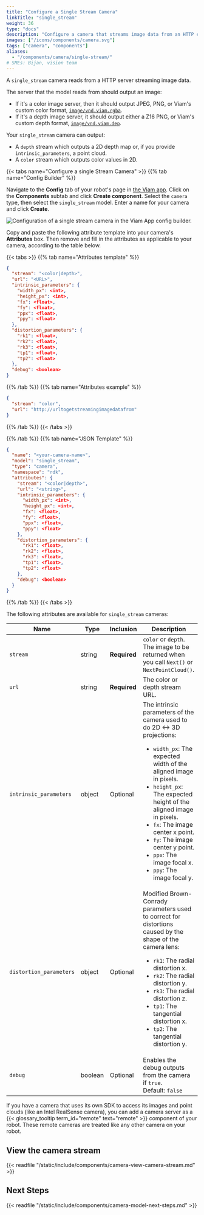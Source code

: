 ```yaml
---
title: "Configure a Single Stream Camera"
linkTitle: "single_stream"
weight: 36
type: "docs"
description: "Configure a camera that streams image data from an HTTP endpoint."
images: ["/icons/components/camera.svg"]
tags: ["camera", "components"]
aliases:
  - "/components/camera/single-stream/"
# SMEs: Bijan, vision team
---
```


A `single_stream` camera reads from a HTTP server streaming image data.

The server that the model reads from should output an image:

- If it's a color image server, then it should output JPEG, PNG, or Viam's custom color format, [`image/vnd.viam.rgba`](https://github.com/viamrobotics/rdk/blob/main/rimage/image_file.go#L51).
- If it's a depth image server, it should output either a Z16 PNG, or Viam's custom depth format, [`image/vnd.viam.dep`](https://github.com/viamrobotics/rdk/blob/main/rimage/image_file.go#L87).

Your `single_stream` camera can output:

- A `depth` stream which outputs a 2D depth map or, if you provide `intrinsic_parameters`, a point cloud.
- A `color` stream which outputs color values in 2D.

{{< tabs name="Configure a single Stream Camera" >}}
{{% tab name="Config Builder" %}}

Navigate to the **Config** tab of your robot's page in [the Viam app](https://app.viam.com).
Click on the **Components** subtab and click **Create component**.
Select the `camera` type, then select the `single_stream` model.
Enter a name for your camera and click **Create**.

![Configuration of a single stream camera in the Viam App config builder.](/components/camera/configure-single-stream.png)

Copy and paste the following attribute template into your camera's **Attributes** box.
Then remove and fill in the attributes as applicable to your camera, according to the table below.

{{< tabs >}}
{{% tab name="Attributes template" %}}

```json {class="line-numbers linkable-line-numbers"}
{
  "stream": "<color|depth>",
  "url": "<URL>",
  "intrinsic_parameters": {
    "width_px": <int>,
    "height_px": <int>,
    "fx": <float>,
    "fy": <float>,
    "ppx": <float>,
    "ppy": <float>
  },
  "distortion_parameters": {
    "rk1": <float>,
    "rk2": <float>,
    "rk3": <float>,
    "tp1": <float>,
    "tp2": <float>
  },
  "debug": <boolean>
}
```

{{% /tab %}}
{{% tab name="Attributes example" %}}

```json {class="line-numbers linkable-line-numbers"}
{
  "stream": "color",
  "url": "http://urltogetstreamingimagedatafrom"
}
```

{{% /tab %}}
{{< /tabs >}}

{{% /tab %}}
{{% tab name="JSON Template" %}}

```json {class="line-numbers linkable-line-numbers"}
{
  "name": "<your-camera-name>",
  "model": "single_stream",
  "type": "camera",
  "namespace": "rdk",
  "attributes": {
    "stream": "<color|depth>",
    "url": "<string>",
    "intrinsic_parameters": {
      "width_px": <int>,
      "height_px": <int>,
      "fx": <float>,
      "fy": <float>,
      "ppx": <float>,
      "ppy": <float>
    },
    "distortion_parameters": {
      "rk1": <float>,
      "rk2": <float>,
      "rk3": <float>,
      "tp1": <float>,
      "tp2": <float>
    },
    "debug": <boolean>
  }
}
```

{{% /tab %}}
{{< /tabs >}}

The following attributes are available for `single_stream` cameras:

<!-- prettier-ignore -->
| Name | Type | Inclusion | Description |
| ---- | ---- | --------- | ----------- |
| `stream` | string | **Required** | `color` or `depth`. The image to be returned when you call `Next()` or `NextPointCloud()`. |
| `url` | string | **Required** | The color or depth stream URL. |
| `intrinsic_parameters` | object | Optional | The intrinsic parameters of the camera used to do 2D <-> 3D projections: <ul> <li> <code>width_px</code>: The expected width of the aligned image in pixels. </li> <li> <code>height_px</code>: The expected height of the aligned image in pixels. </li> <li> <code>fx</code>: The image center x point. </li> <li> <code>fy</code>: The image center y point. </li> <li> <code>ppx</code>: The image focal x. </li> <li> <code>ppy</code>: The image focal y. </li> </ul> |
| `distortion_parameters` | object | Optional | Modified Brown-Conrady parameters used to correct for distortions caused by the shape of the camera lens: <ul> <li> <code>rk1</code>: The radial distortion x. </li> <li> <code>rk2</code>: The radial distortion y. </li> <li> <code>rk3</code>: The radial distortion z. </li> <li> <code>tp1</code>: The tangential distortion x. </li> <li> <code>tp2</code>: The tangential distortion y. </li> </ul> |
| `debug` | boolean | Optional | Enables the debug outputs from the camera if `true`. <br> Default: `false` |

If you have a camera that uses its own SDK to access its images and point clouds (like an Intel RealSense camera), you can add a camera server as a {{< glossary_tooltip term_id="remote" text="remote" >}} component of your robot.
These remote cameras are treated like any other camera on your robot.

## View the camera stream

{{< readfile "/static/include/components/camera-view-camera-stream.md" >}}

## Next Steps

{{< readfile "/static/include/components/camera-model-next-steps.md" >}}
